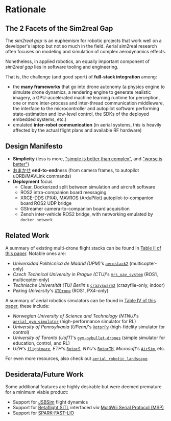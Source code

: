 # Rationale

## The 2 Facets of the Sim2real Gap

The *sim2real gap* is an euphemism for robotic projects that work well on a developer's laptop but not so much in the field.
Aerial sim2real research often focuses on modeling and simulation of complex aerodynamics effects.

Nonetheless, in applied robotics, an equally important component of *sim2real gap* lies in software tooling and engineering.

That is, the challenge (and good sport) of **full-stack integration** among:

- the **many frameworks** that go into drone autonomy (a physics engine to simulate drone dynamics, a rendering engine to generate realistic imagery, a GPU-accelerated machine learning runtime for perception, one or more inter-process and inter-thread communication middleware, the interface to the microcontroller and autopilot software performing state-estimation and low-level control, the SDKs of the deployed embedded systems, etc.)
- emulated **inter-robot communication** (in aerial systems, this is heavily affected by the actual flight plans and available RF hardware)

## Design Manifesto

- **Simplicity** (less is more, ["simple is better than complex"](https://peps.python.org/pep-0020/), and ["worse is better"](https://www.dreamsongs.com/RiseOfWorseIsBetter.html))
- [おまかせ](https://dhh.dk/2012/rails-is-omakase.html) **end-to-end**ness (from camera frames, to autopilot uORB/MAVLink commands)
- **Deployment** focus
    - Clear, Dockerized split between simulation and aircraft software
    - ROS2 intra-companion board messaging
    - XRCE-DDS (PX4), MAVROS (ArduPilot) autopilot-to-companion board ROS2 UDP bridge
    - GStreamer camera-to-companion board acquisition
    - Zenoh inter-vehicle ROS2 bridge, with networking emulated by `docker network`

## Related Work

A summary of existing multi-drone flight stacks can be found in [Table II of this paper](https://arxiv.org/pdf/2303.18237). Notable ones are:

- *Universidad Politécnica de Madrid (UPM)*'s [`aerostack2`](https://github.com/aerostack2/aerostack2) (multicopter-only)
- *Czech Technical University in Prague (CTU)*'s [`mrs_uav_system`](https://github.com/ctu-mrs/mrs_uav_system) (ROS1, multicopter-only)
- *Technische Universität (TU) Berlin*'s [`crazyswarm2`](https://github.com/IMRCLab/crazyswarm2) (crazyflie-only, indoor)
- *Peking University*'s [`XTDrone`](https://github.com/robin-shaun/XTDrone) (ROS1, PX4-only)

A summary of aerial robotics simulators can be found in [Table IV of this paper](https://arxiv.org/pdf/2311.02296), these include:

- *Norwegian University of Science and Technology (NTNU)*'s [`aerial_gym_simulator`](https://github.com/ntnu-arl/aerial_gym_simulator) (high-performance simulator for RL)
- *University of Pennsylvania (UPenn)*'s [`RotorPy`](https://github.com/spencerfolk/rotorpy) (high-fidelity simulator for control)
- *University of Toronto (UofT)*'s [`gym-pybullet-drones`](https://github.com/utiasDSL/gym-pybullet-drones) (simple simulator for education, control, and RL)
- *UZH*'s [`flightmare`](https://github.com/uzh-rpg/flightmare), *ETH*'s [`RotorS`](https://github.com/ethz-asl/rotors_simulator), *NYU*'s [`RotorTM`](https://github.com/arplaboratory/RotorTM), *Microsoft*'s [`AirSim`](https://github.com/microsoft/AirSim), etc.

For even more resources, also check out [`aerial_robotic_landscape`](https://github.com/ROS-Aerial/aerial_robotic_landscape).

## Desiderata/Future Work

Some additional features are highly desirable but were deemed premature for a minimum viable product:

- Support for [JSBSim](https://github.com/JSBSim-Team/jsbsim) flight dynamics
- Support for [Betaflight SITL](https://betaflight.com/docs/development/SITL) interfaced *via* [MultiWii Serial Protocol (MSP)](https://github.com/betaflight/betaflight/tree/master/src/main/msp)
- Support for [SPARK-FAST-LIO](https://github.com/MIT-SPARK/spark-fast-lio)
